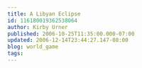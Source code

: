 ```yaml
---
title: A Libyan Eclipse
id: 116180019362538064
author: Kirby Urner
published: 2006-10-25T11:35:00.000-07:00
updated: 2006-12-14T23:44:27.147-08:00
blog: world_game
tags: 
---
```


